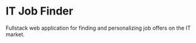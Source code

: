 # IT Job Finder
Fullstack web application for finding and personalizing job offers on the IT market.
